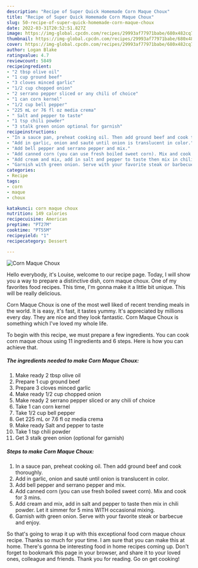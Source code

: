 ```yaml
---
description: "Recipe of Super Quick Homemade Corn Maque Choux"
title: "Recipe of Super Quick Homemade Corn Maque Choux"
slug: 50-recipe-of-super-quick-homemade-corn-maque-choux
date: 2022-03-31T20:52:51.827Z
image: https://img-global.cpcdn.com/recipes/29993af77971babe/680x482cq70/corn-maque-choux-recipe-main-photo.jpg
thumbnail: https://img-global.cpcdn.com/recipes/29993af77971babe/680x482cq70/corn-maque-choux-recipe-main-photo.jpg
cover: https://img-global.cpcdn.com/recipes/29993af77971babe/680x482cq70/corn-maque-choux-recipe-main-photo.jpg
author: Logan Blake
ratingvalue: 4.7
reviewcount: 5849
recipeingredient:
- "2 tbsp olive oil"
- "1 cup ground beef"
- "3 cloves minced garlic"
- "1/2 cup chopped onion"
- "2 serrano pepper sliced or any chili of choice"
- "1 can corn kernel"
- "1/2 cup bell pepper"
- "225 mL or 76 fl oz media crema"
- " Salt and pepper to taste"
- "1 tsp chili powder"
- "3 stalk green onion optional for garnish"
recipeinstructions:
- "In a sauce pan, preheat cooking oil. Then add ground beef and cook thoroughly."
- "Add in garlic, onion and sauté until onion is translucent in color."
- "Add bell pepper and serrano pepper and mix."
- "Add canned corn (you can use fresh boiled sweet corn). Mix and cook for 3 mins."
- "Add cream and mix, add in salt and pepper to taste then mix in chili powder. Let it simmer for 5 mins WITH occasional mixing."
- "Garnish with green onion. Serve with your favorite steak or barbecue and enjoy."
categories:
- Recipe
tags:
- corn
- maque
- choux

katakunci: corn maque choux 
nutrition: 149 calories
recipecuisine: American
preptime: "PT27M"
cooktime: "PT55M"
recipeyield: "1"
recipecategory: Dessert

---
```



![Corn Maque Choux](https://img-global.cpcdn.com/recipes/29993af77971babe/680x482cq70/corn-maque-choux-recipe-main-photo.jpg)

Hello everybody, it's Louise, welcome to our recipe page. Today, I will show you a way to prepare a distinctive dish, corn maque choux. One of my favorites food recipes. This time, I'm gonna make it a little bit unique. This will be really delicious.



Corn Maque Choux is one of the most well liked of recent trending meals in the world. It is easy, it's fast, it tastes yummy. It's appreciated by millions every day. They are nice and they look fantastic. Corn Maque Choux is something which I've loved my whole life.


To begin with this recipe, we must prepare a few ingredients. You can cook corn maque choux using 11 ingredients and 6 steps. Here is how you can achieve that.

<!--inarticleads1-->

##### The ingredients needed to make Corn Maque Choux:

1. Make ready 2 tbsp olive oil
1. Prepare 1 cup ground beef
1. Prepare 3 cloves minced garlic
1. Make ready 1/2 cup chopped onion
1. Make ready 2 serrano pepper sliced or any chili of choice
1. Take 1 can corn kernel
1. Take 1/2 cup bell pepper
1. Get 225 mL or 7.6 fl oz media crema
1. Make ready  Salt and pepper to taste
1. Take 1 tsp chili powder
1. Get 3 stalk green onion (optional for garnish)




<!--inarticleads2-->

##### Steps to make Corn Maque Choux:

1. In a sauce pan, preheat cooking oil. Then add ground beef and cook thoroughly.
1. Add in garlic, onion and sauté until onion is translucent in color.
1. Add bell pepper and serrano pepper and mix.
1. Add canned corn (you can use fresh boiled sweet corn). Mix and cook for 3 mins.
1. Add cream and mix, add in salt and pepper to taste then mix in chili powder. Let it simmer for 5 mins WITH occasional mixing.
1. Garnish with green onion. Serve with your favorite steak or barbecue and enjoy.




So that's going to wrap it up with this exceptional food corn maque choux recipe. Thanks so much for your time. I am sure that you can make this at home. There's gonna be interesting food in home recipes coming up. Don't forget to bookmark this page in your browser, and share it to your loved ones, colleague and friends. Thank you for reading. Go on get cooking!
